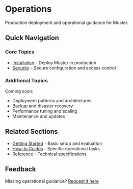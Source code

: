 # Operations

Production deployment and operational guidance for Muster.

## Quick Navigation

### Core Topics
- [Installation](installation.md) - Deploy Muster in production
- [Security](security.md) - Secure configuration and access control

### Additional Topics
Coming soon:
- Deployment patterns and architectures
- Backup and disaster recovery
- Performance tuning and scaling
- Maintenance and updates

## Related Sections
- [Getting Started](../getting-started/) - Basic setup and evaluation
- [How-to Guides](../how-to/) - Specific operational tasks
- [Reference](../reference/) - Technical specifications

## Feedback
Missing operational guidance? [Request it here](https://github.com/giantswarm/muster/issues/new?labels=documentation) 